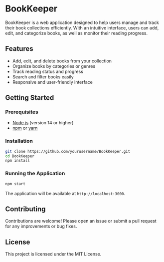 # BookKeeper

BookKeeper is a web application designed to help users manage and track their book collections efficiently. With an intuitive interface, users can add, edit, and categorize books, as well as monitor their reading progress.

## Features

- Add, edit, and delete books from your collection
- Organize books by categories or genres
- Track reading status and progress
- Search and filter books easily
- Responsive and user-friendly interface

## Getting Started

### Prerequisites

- [Node.js](https://nodejs.org/) (version 14 or higher)
- [npm](https://www.npmjs.com/) or [yarn](https://yarnpkg.com/)

### Installation

```bash
git clone https://github.com/yourusername/BookKeeper.git
cd BookKeeper
npm install
```

### Running the Application

```bash
npm start
```

The application will be available at `http://localhost:3000`.

## Contributing

Contributions are welcome! Please open an issue or submit a pull request for any improvements or bug fixes.

## License

This project is licensed under the MIT License.